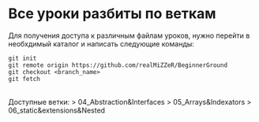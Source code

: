 # Все уроки разбиты по веткам

Для получения доступа к различным файлам уроков,
нужно перейти в необхдимый каталог и написать следующие команды:
```git
git init
git remote origin https://github.com/realMiZZeR/BeginnerGround
git checkout <branch_name>
git fetch
```
<br />
Доступные ветки:
> 04_Abstraction&Interfaces
> 05_Arrays&Indexators
> 06_static&extensions&Nested

